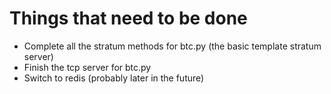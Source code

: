 # Things that need to be done
- Complete all the stratum methods for btc.py (the basic template stratum server)
- Finish the tcp server for btc.py
- Switch to redis (probably later in the future)